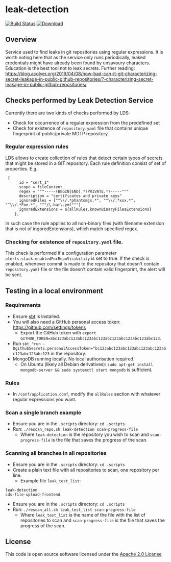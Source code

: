 ﻿# leak-detection

[![Build Status](https://travis-ci.org/hmrc/leak-detection.svg)](https://travis-ci.org/hmrc/leak-detection) [ ![Download](https://api.bintray.com/packages/hmrc/releases/leak-detection/images/download.svg) ](https://bintray.com/hmrc/releases/leak-detection/_latestVersion)

## Overview
Service used to find leaks in git repositories using regular expressions.
It is worth noting here that as the service only runs periodically, leaked credentials might have already been found by unsavoury characters.  Education is the best tool not to leak secrets.
Further reading: https://blog.acolyer.org/2019/04/08/how-bad-can-it-git-characterizing-secret-leakage-in-public-github-repositories/?-characterizing-secret-leakage-in-public-github-repositories/

## Checks performed by Leak Detection Service
Currently there are two kinds of checks performed by LDS:
* Check for occurrence of a regular expression from the predefined set
* Check for existence of `repository.yaml` file that contains unique fingerprint of public/private MDTP repository.

### Regular expression rules
LDS allows to create collection of rules that detect certain types of secrets that might be stored in a GIT repository. Each rule definition consist of set of properties. E.g.
```
 {
      id = "cert_1"
      scope = fileContent
      regex = """-----(BEGIN|END).*?PRIVATE.*?-----"""
      description = "certificates and private keys"
      ignoredFiles = ["^\\/.*phantomjs.*", "^\\/.*xxx.*", "^\\/.*Foo.*", """/\.bar\.yml"""]
      ignoredExtensions = ${allRules.knownBinaryFilesExtensions}
    },
```
In such case the rule applies to all non-binary files (with filename extension that is not of ingoredExtensions), which match specified regex. 


### Checking for existence of `repository.yaml` file.
This check is performed if a configuration parameter `alerts.slack.enabledForRepoVisibility` is set to true.
If the check is enabled, whenever commit is made to the repository that doesn't contain `repository.yaml` file or the file doesn't contain valid fingerprint, the alert will be sent.

## Testing in a local environment
### Requirements
* Ensure [sbt](https://www.scala-sbt.org/0.13/docs/Setup.html) is installed.
* You will also need a GitHub personal access token: https://github.com/settings/tokens
    * Export the GitHub token with `export GITHUB_TOKEN=abc123abc123abc123abc123abc123abc123abc123abc123`.
* Run `sbt "run -DgithubSecrets.personalAccessToken="bc123abc123abc123abc123abc123abc123abc123abc123` in the repository.
* MongoDB running locally. No local authorisation required.
    * On Ubuntu (likely all Debian derivatives): `sudo apt-get install mongodb-server && sudo systemctl start mongodb` is sufficient.

### Rules
* In `/conf/application.conf`, modify the `allRules` section with whatever regular expressions you want.

### Scan a single branch example
* Ensure you are in the `.scripts` directory: `cd .scripts`
* Run: `./rescan_repo.sh leak-detection scan-progress-file`
    * Where `leak-detection` is the repository you wish to scan and `scan-progress-file` is the file that saves the progress of the scan.

### Scanning all branches in all repositories
* Ensure you are in the `.scripts` directory: `cd .scripts`
* Create a plain text file with all repositories to scan, one repository per line.
    * Example file `leak_test_list`:
```
leak-detection
cds-file-upload-frontend
```
* Ensure you are in the `.scripts` directory: `cd .scripts`
* Run: `./rescan_all.sh leak_test_list scan-progress-file` 
    * Where `leak_test_list` is the name of the file with the list of repositories to scan and `scan-progress-file` is the file that saves the progress of the scan.

## License
This code is open source software licensed under the [Apache 2.0 License]("http://www.apache.org/licenses/LICENSE-2.0.html")
